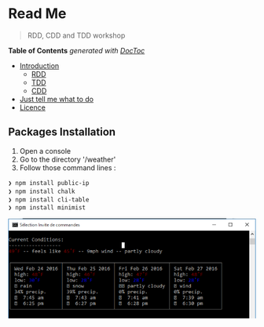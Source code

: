 

# Read Me

> RDD, CDD and TDD workshop

<!-- START doctoc generated TOC please keep comment here to allow auto update -->
<!-- DON'T EDIT THIS SECTION, INSTEAD RE-RUN doctoc TO UPDATE -->
**Table of Contents**  *generated with [DocToc](https://github.com/thlorenz/doctoc)*

- [Introduction](#introduction)
  - [RDD](#rdd)
  - [TDD](#tdd)
  - [CDD](#cdd)
- [Just tell me what to do](#just-tell-me-what-to-do)
- [Licence](#licence)

<!-- END doctoc generated TOC please keep comment here to allow auto update -->


## Packages Installation

1. Open a console
2. Go to the directory '/weather'
3. Follow those command lines :

```sh
❯ npm install public-ip
❯ npm install chalk
❯ npm install cli-table
❯ npm install minimist
```
![](Screen1.png)